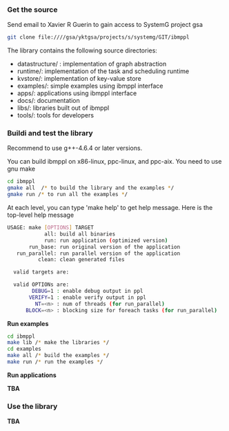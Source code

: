 
### Get the source

Send email to Xavier R Guerin to gain access to SystemG project gsa

```bash
git clone file:////gsa/yktgsa/projects/s/systemg/GIT/ibmppl
```
The library contains the following source directories:
- datastructure/ : implementation of graph abstraction
- runtime/: implementation of the task and scheduling runtime
- kvstore/: implementation of key-value store
- examples/: simple examples using ibmppl interface
- apps/: applications using ibmppl interface
- docs/: documentation
- libs/: libraries built out of ibmppl
- tools/: tools for developers

### Buildi and test the library

Recommend to use g++-4.6.4 or later versions.

You can build ibmppl on x86-linux, ppc-linux, and ppc-aix. You need to use gnu make

```bash
cd ibmppl
gmake all  /* to build the library and the examples */
gmake run /* to run all the examples */
```

At each level, you can type 'make help' to get help message. Here is the top-level help message

```bash
USAGE: make [OPTIONS] TARGET
            all: build all binaries
            run: run application (optimized version)
       run_base: run original version of the application
   run_parallel: run parallel version of the application
          clean: clean generated files

  valid targets are:

  valid OPTIONs are:
        DEBUG=1 : enable debug output in ppl
       VERIFY=1 : enable verify output in ppl
         NT=<n> : num of threads (for run_parallel)
      BLOCK=<n> : blocking size for foreach tasks (for run_parallel)
```

<b> Run examples </b>

```bash
cd ibmppl
make lib /* make the libraries */
cd examples
make all /* build the examples */
make run /* run the examples */
```

<b> Run applications</b>

<b>TBA </b>

### Use the library

<b> TBA </b>
